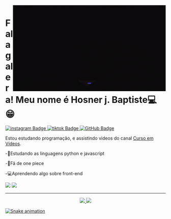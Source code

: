<img src = "banner.gif" widht = "325px" align = "right">

# Fala galera! Meu nome é Hosner j. Baptiste💻😁

 <div id-badges">
<a href = "https://www.instagram.com/hosner.jeanbaptiste/">
<img src="https://img.shields.io/badge/Instagram-E4405F?style=for-the-badge&logo=instagram&logoColor=white" alt = "instagram Badge"/>
</a>
<a href ="https://www.tiktok.com/@tomicapi6666">
<img src="https://img.shields.io/badge/TikTok-000000?style=for-the-badge&logo=tiktok&logoColor=white" alt = "tiktok Badge"/>
</a>
<a href ="https://github.com/Hosner" >
<img src="https://img.shields.io/badge/GitHub-100000?style=for-the-badge&logo=github&logoColor=white" alt = "GitHub Badge"/>
  </a>
 
  
Estou estudando programação, e assistindo videos do canal [Curso em Vídeos](https://www.youtube.com/c/CursoemV%C3%ADdeo).



-💖Estudando as linguagens python e javascript

-💙Fã de one piece

-💻Aprendendo algo sobre front-end

<div>
<img width="5%" src="https://cdn.jsdelivr.net/gh/devicons/devicon/icons/javascript/javascript-original.svg" />
<img width="5%" src="https://cdn.jsdelivr.net/gh/devicons/devicon/icons/python/python-original.svg" />
</div>



  
----
<a div align ="right">
<div align="center">
<a href="https://github.com/Hosner">
<img height="180em" src="https://github-readme-stats.vercel.app/api?username=Hosner&show_icons=true&theme=radical&include_all_commits=true&count_private=true"/> 
<img height="180em" src="https://github-readme-stats.vercel.app/api/top-langs/?username=Hosner&layout=compact&langs_count=7&theme=radical"/>
</div>

 
  
 ![Snake animation](https://github.com/Hosner/Hosner/blob/output/github-contribution-grid-snake.svg)
 
 
</div>
